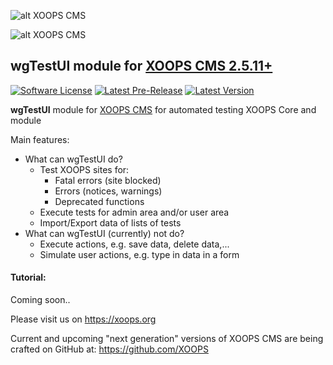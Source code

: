 ![alt XOOPS CMS](https://xoops.org/images/logoXoops4GithubRepository.png)

![alt XOOPS CMS](https://xoops.org/images/logoXoopsPhp8.png)

## wgTestUI module for  [XOOPS CMS 2.5.11+](https://xoops.org)

[![Software License](https://img.shields.io/badge/license-GPL-brightgreen.svg?style=flat)](LICENSE)
[![Latest Pre-Release](https://img.shields.io/github/tag/XoopsModules25x/wgtestui.svg?style=flat)](https://github.com/XoopsModules25x/wgtestui/tags/)
[![Latest Version](https://img.shields.io/github/release/XoopsModules25x/wgtestui.svg?style=flat)](https://github.com/XoopsModules25x/wgtestui/releases/)

**wgTestUI** module for [XOOPS CMS](https://xoops.org) for automated testing XOOPS Core and module

Main features:
* What can wgTestUI do?
  * Test XOOPS sites for:
    * Fatal errors (site blocked)
    * Errors (notices, warnings)
    * Deprecated functions
  * Execute tests for admin area and/or user area
  * Import/Export data of lists of tests
* What can wgTestUI (currently) not do?
  * Execute actions, e.g. save data, delete data,...
  * Simulate user actions, e.g. type in data in a form


#### Tutorial:
Coming soon..

Please visit us on https://xoops.org

Current and upcoming "next generation" versions of XOOPS CMS are being crafted on GitHub at: https://github.com/XOOPS
